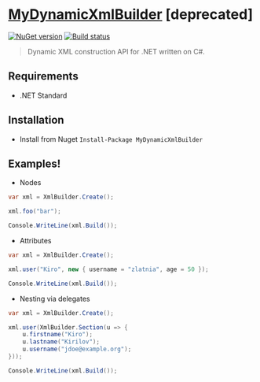 # [MyDynamicXmlBuilder](http://xml.csyntax.net) [deprecated]

[![NuGet version](https://badge.fury.io/nu/MyDynamicXmlBuilder.svg)](https://badge.fury.io/nu/MyDynamicXmlBuilder)
[![Build status](https://ci.appveyor.com/api/projects/status/ilklj1gfluf4l0dp?svg=true)](https://ci.appveyor.com/project/IvanIvanov/mydynamicxmlbuilder)

> Dynamic XML construction API for .NET written on C#.

## Requirements
* .NET Standard

## Installation
- Install from Nuget `Install-Package MyDynamicXmlBuilder`

## Examples!

* Nodes

```c#
var xml = XmlBuilder.Create();

xml.foo("bar");

Console.WriteLine(xml.Build());
```

* Attributes

```c#
var xml = XmlBuilder.Create();

xml.user("Kiro", new { username = "zlatnia", age = 50 });

Console.WriteLine(xml.Build());
```

* Nesting via delegates

```c#
var xml = XmlBuilder.Create();

xml.user(XmlBuilder.Section(u => {
    u.firstname("Kiro");
    u.lastname("Kirilov");
    u.username("jdoe@example.org");
}));

Console.WriteLine(xml.Build());
```
